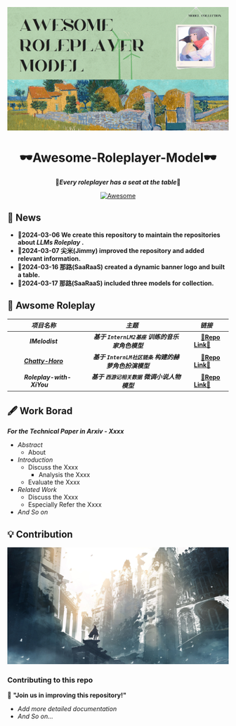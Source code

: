 ![alt text](image/img-1.gif)

<div align="center">

# 🕶**Awesome-Roleplayer-Model**🕶
🍿***Every roleplayer has a seat at the table***🍿

[![Awesome](https://cdn.rawgit.com/sindresorhus/awesome/d7305f38d29fed78fa85652e3a63e154dd8e8829/media/badge.svg)]() 

</div>



## 🍎 **News**

+ 🥯**2024-03-06 We create this repository to maintain the repositories about *LLMs Roleplay* .**
+ 🥯**2024-03-07 尖米(Jimmy) improved the repository and added relevant information.**
+ 🥯**2024-03-16 那路(SaaRaaS) created a dynamic banner logo and built a table.**
+ 🥯**2024-03-17 那路(SaaRaaS) included three models for collection.**



## 🎃 **Awsome Roleplay**

<div align="center">

|&nbsp;&nbsp;&nbsp;&nbsp;&nbsp;***项目名称***&nbsp;&nbsp;&nbsp;&nbsp;&nbsp;|&nbsp;&nbsp;&nbsp;&nbsp;&nbsp;***主题***&nbsp;&nbsp;&nbsp;&nbsp;&nbsp;|&nbsp;&nbsp;&nbsp;&nbsp;&nbsp;***链接***&nbsp;&nbsp;&nbsp;&nbsp;&nbsp;|
|:---:|:---:|:---:|
|&nbsp;&nbsp;&nbsp;&nbsp;&nbsp;***IMelodist***&nbsp;&nbsp;&nbsp;&nbsp;&nbsp;|&nbsp;&nbsp;&nbsp;&nbsp;&nbsp;***基于 `InternLM2基座` 训练的音乐家角色模型***&nbsp;&nbsp;&nbsp;&nbsp;&nbsp;|&nbsp;&nbsp;&nbsp;&nbsp;&nbsp;[💙**Repo Link**💙](https://github.com/GuoYiFantastic/IMelodist)&nbsp;&nbsp;&nbsp;&nbsp;&nbsp;|
|&nbsp;&nbsp;&nbsp;&nbsp;&nbsp;***[Chatty-Horo](https://github.com/SaaRaaS-1300/awesome-roleplayer-model/tree/main/Horowag_7b_Chat_Ani)***&nbsp;&nbsp;&nbsp;&nbsp;&nbsp;|&nbsp;&nbsp;&nbsp;&nbsp;&nbsp;***基于 `InternLM社区链条` 构建的赫萝角色扮演模型***&nbsp;&nbsp;&nbsp;&nbsp;&nbsp;|&nbsp;&nbsp;&nbsp;&nbsp;&nbsp;[🍏**Repo Link**🍎](https://github.com/SaaRaaS-1300/InternLM_openNotebook)&nbsp;&nbsp;&nbsp;&nbsp;&nbsp;|
|&nbsp;&nbsp;&nbsp;&nbsp;&nbsp;***Roleplay-with-XiYou***&nbsp;&nbsp;&nbsp;&nbsp;&nbsp;|&nbsp;&nbsp;&nbsp;&nbsp;&nbsp;***基于 `西游记相关数据` 微调小说人物模型***&nbsp;&nbsp;&nbsp;&nbsp;&nbsp;|&nbsp;&nbsp;&nbsp;&nbsp;&nbsp;[🐷**Repo Link**🐷](https://github.com/JimmyMa99/Roleplay-with-XiYou)&nbsp;&nbsp;&nbsp;&nbsp;&nbsp;|

</div>

## 🖋️ **Work Borad**

***For the Technical Paper in Arxiv - Xxxx***

+ *Abstract* 
    + About 
+ *Introduction*
    + Discuss the Xxxx
        + Analysis the Xxxx
    + Evaluate the Xxxx
+ *Related Work*
    + Discuss the Xxxx
    + Especially Refer the Xxxx
+ *And So on*


## 💡 **Contribution**

![alt text](image/img-2.jpg)

### **Contributing to this repo**

🤗 **"Join us in improving this repository!"** 
+ *Add more detailed documentation*
+ *And So on...*



